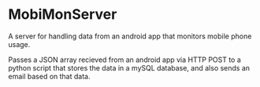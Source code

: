 MobiMonServer
=============

A server for handling data from an android app that monitors mobile phone usage.

Passes a JSON array recieved from an android app via HTTP POST to a python script that stores the data in a mySQL database, 
and also sends an email based on that data.
